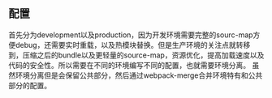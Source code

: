 ## 配置
首先分为development以及production，因为开发环境需要完整的sourc-map方便debug，还需要实时重载，以及热模块替换。但是生产环境的关注点就转移到，压缩之后的bundle以及更轻量的source-map，资源优化，提高加载速度以及代码的安全性。所以需要在不同的环境编写不同的配置，也就需要环境分离。
虽然环境分离但是会保留公共部分，然后通过webpack-merge合并环境特有和公共部分的配置。
